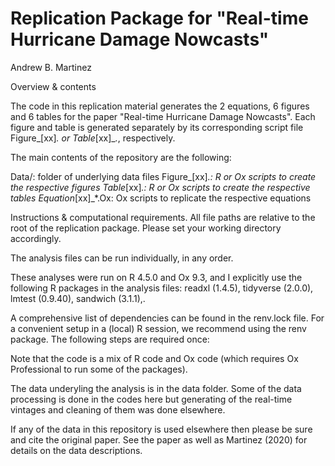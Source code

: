 # Replication Package for "Real-time Hurricane Damage Nowcasts"
Andrew B. Martinez

Overview & contents

The code in this replication material generates the 2 equations, 6 figures and 6 tables for the paper "Real-time Hurricane Damage Nowcasts". Each figure and table is generated separately by its corresponding script file Figure_[xx]_*.* or Table_[xx]_*.*, respectively.

The main contents of the repository are the following:

Data/: folder of underlying data files
Figure_[xx]_*.*: R or Ox scripts to create the respective figures
Table_[xx]_*.*: R or Ox scripts to create the respective tables
Equation_[xx]_*.Ox: Ox scripts to replicate the respective equations


Instructions & computational requirements.
All file paths are relative to the root of the replication package. Please set your working directory accordingly.

The analysis files can be run individually, in any order.

These analyses were run on R 4.5.0 and Ox 9.3, and I explicitly use the following R packages in the analysis files: readxl (1.4.5), tidyverse (2.0.0), lmtest (0.9.40), sandwich (3.1.1),.

A comprehensive list of dependencies can be found in the renv.lock file. For a convenient setup in a (local) R session, we recommend using the renv package. The following steps are required once:

Note that the code is a mix of R code and Ox code (which requires Ox Professional to run some of the packages).

The data underyling the analysis is in the data folder. Some of the data processing is done in the codes here but generating of the real-time vintages and cleaning of them was done elsewhere.

If any of the data in this repository is used elsewhere then please be sure and cite the original paper. See the paper as well as Martinez (2020) for details on the data descriptions.



